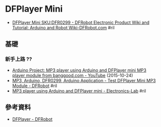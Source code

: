 # DFPlayer Mini

  - [DFPlayer Mini SKU:DFR0299 \- DFRobot Electronic Product Wiki and Tutorial: Arduino and Robot Wiki\-DFRobot\.com](https://www.dfrobot.com/wiki/index.php/DFPlayer_Mini_SKU:DFR0299) #ril

## 基礎

### 新手上路 ??

  - [Arduino Project: MP3 player using Arduino and DFPlayer mini MP3 player module from banggood\.com \- YouTube](https://www.youtube.com/watch?v=UodfePdNfg8) (2015-10-24)
  - [MP3, Arduino, DFR0299, Arduino Application \- Test DFPlayer Mini MP3 Module \- DFRobot](https://www.dfrobot.com/blog-277.html) #ril
  - [MP3 player using Arduino and DFPlayer mini \- Electronics\-Lab](http://www.electronics-lab.com/project/mp3-player-using-arduino-dfplayer-mini/) #ril

## 參考資料

  - [DFPlayer - DFRobot](https://www.dfrobot.com/product-1121.html)


